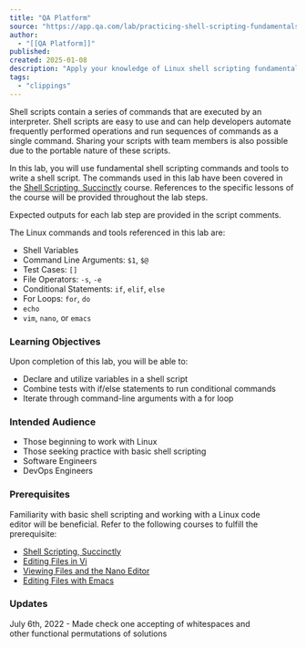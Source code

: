 ```yaml
---
title: "QA Platform"
source: "https://app.qa.com/lab/practicing-shell-scripting-fundamentals/?context_id=12176&context_resource=lp"
author:
  - "[[QA Platform]]"
published:
created: 2025-01-08
description: "Apply your knowledge of Linux shell scripting fundamentals and work with shell variables, conditional statements, and for loops in this hands-on lab."
tags:
  - "clippings"
---
```

Shell scripts contain a series of commands that are executed by an interpreter. Shell scripts are easy to use and can help developers automate frequently performed operations and run sequences of commands as a single command. Sharing your scripts with team members is also possible due to the portable nature of these scripts.

In this lab, you will use fundamental shell scripting commands and tools to write a shell script. The commands used in this lab have been covered in the [Shell Scripting, Succinctly](https://app.qa.com/course/shell-scripting-succinctly-1372/) course. References to the specific lessons of the course will be provided throughout the lab steps.

Expected outputs for each lab step are provided in the script comments.

The Linux commands and tools referenced in this lab are:

- Shell Variables
- Command Line Arguments: `$1`, `$@`
- Test Cases: `[]`
- File Operators: `-s`, `-e`
- Conditional Statements: `if`, `elif`, `else`
- For Loops: `for`, `do`
- `echo`
- `vim`, `nano`, or `emacs`

### Learning Objectives

Upon completion of this lab, you will be able to:

- Declare and utilize variables in a shell script
- Combine tests with if/else statements to run conditional commands
- Iterate through command-line arguments with a for loop

### Intended Audience

- Those beginning to work with Linux
- Those seeking practice with basic shell scripting
- Software Engineers
- DevOps Engineers

### Prerequisites

Familiarity with basic shell scripting and working with a Linux code editor will be beneficial. Refer to the following courses to fulfill the prerequisite:

- [Shell Scripting, Succinctly](https://app.qa.com/course/shell-scripting-succinctly-1372/)
- [Editing Files in Vi](https://app.qa.com/course/linux-fundmentals-1346/editing-files-in-vi/)
- [Viewing Files and the Nano Editor](https://app.qa.com/course/linux-fundmentals-1346/viewing-files-and-the-nano-editor/)
- [Editing Files with Emacs](https://app.qa.com/course/linux-fundmentals-1346/editing-files-with-emacs/)

### Updates

July 6th, 2022 - Made check one accepting of whitespaces and other functional permutations of solutions